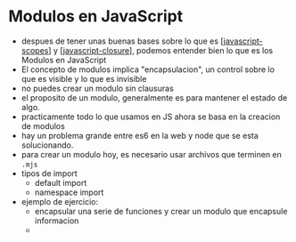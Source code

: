 # Modulos en JavaScript

- despues de tener unas buenas bases sobre lo que es [[javascript-scopes]] y [[javascript-closure]], podemos entender bien lo que es los Modulos en JavaScript
- El concepto de modulos implica "encapsulacion", un control sobre lo que es visible y lo que es invisible
- no puedes crear un modulo sin clausuras
- el proposito de un modulo, generalmente es para mantener el estado de algo.
- practicamente todo lo que usamos en JS ahora se basa en la creacion de modulos
- hay un problema grande entre es6 en la web y node que se esta solucionando.
- para crear un modulo hoy, es necesario usar archivos que terminen en `.mjs`
- tipos de import
  - default import
  - namespace import
- ejemplo de ejercicio:
  - encapsular una serie de funciones y crear un modulo que encapsule informacion
  - 

[//begin]: # "Autogenerated link references for markdown compatibility"
[javascript-scopes]: javascript-scopes "Ambitos de bloque o Scopes"
[javascript-closure]: javascript-closure "Clausuras (Closure)"
[//end]: # "Autogenerated link references"